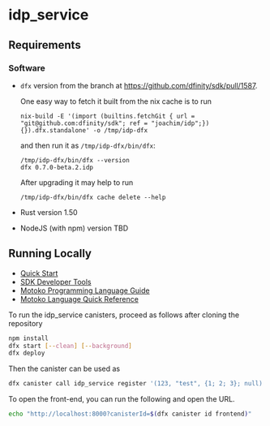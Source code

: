 # idp_service

## Requirements

### Software

* `dfx` version from the branch at https://github.com/dfinity/sdk/pull/1587.

  One easy way to fetch it built from the nix cache is to run
  ```
  nix-build -E '(import (builtins.fetchGit { url = "git@github.com:dfinity/sdk"; ref = "joachim/idp";}) {}).dfx.standalone' -o /tmp/idp-dfx
  ```
  and then run it as `/tmp/idp-dfx/bin/dfx`:
  ```
  /tmp/idp-dfx/bin/dfx --version
  dfx 0.7.0-beta.2.idp
  ```
  After upgrading it may help to run
  ```
  /tmp/idp-dfx/bin/dfx cache delete --help
  ```

* Rust version 1.50

* NodeJS (with npm) version TBD

## Running Locally

- [Quick Start](https://sdk.dfinity.org/docs/quickstart/quickstart-intro.html)
- [SDK Developer Tools](https://sdk.dfinity.org/docs/developers-guide/sdk-guide.html)
- [Motoko Programming Language Guide](https://sdk.dfinity.org/docs/language-guide/motoko.html)
- [Motoko Language Quick Reference](https://sdk.dfinity.org/docs/language-guide/language-manual.html)

To run the idp_service canisters, proceed as follows after cloning the repository

```bash
npm install
dfx start [--clean] [--background]
dfx deploy
```

Then the canister can be used as

```bash
dfx canister call idp_service register '(123, "test", {1; 2; 3}; null)'
```

To open the front-end, you can run the following and open the URL.
```bash
echo "http://localhost:8000?canisterId=$(dfx canister id frontend)"
```
